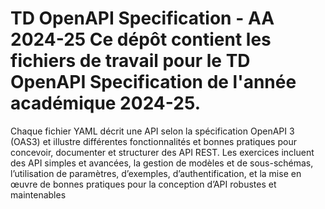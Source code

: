 # TD OpenAPI Specification - AA 2024-25 Ce dépôt contient les fichiers de travail pour le TD OpenAPI Specification de l'année académique 2024-25.
Chaque fichier YAML décrit une API selon la spécification OpenAPI 3 (OAS3) et illustre différentes fonctionnalités et bonnes pratiques pour concevoir, documenter et structurer des API REST. 
Les exercices incluent des API simples et avancées, la gestion de modèles et de sous-schémas, l’utilisation de paramètres, d’exemples, d’authentification, et la mise en œuvre de bonnes pratiques pour la conception d’API robustes et maintenables